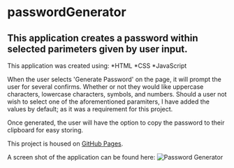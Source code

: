 # passwordGenerator

## This application creates a password within selected parimeters given by user input.

This application was created using:
*HTML
*CSS
*JavaScript

When the user selects 'Generate Password' on the page, it will prompt the user for several confirms. Whether or not they would like uppercase characters, lowercase characters, symbols, and numbers. Should a user not wish to select one of the aforementioned paramiters, I have added the values by default; as it was a requirement for this project.

Once generated, the user will have the option to copy the password to their clipboard for easy storing.

This project is housed on [GitHub Pages](https://electrovert.github.io/passwordGenerator/.).

A screen shot of the application can be found here: ![Password Generator](passwordGenerator.png)




